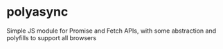 # polyasync

Simple JS module for Promise and Fetch APIs, with some abstraction and polyfills to support all browsers
